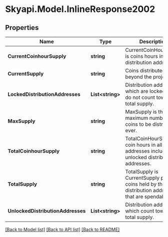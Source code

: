 
# Skyapi.Model.InlineResponse2002

## Properties

Name | Type | Description | Notes
------------ | ------------- | ------------- | -------------
**CurrentCoinhourSupply** | **string** | CurrentCoinHourSupply is coins hours in non distribution addresses. | [optional] 
**CurrentSupply** | **string** | Coins distributed beyond the project. | [optional] 
**LockedDistributionAddresses** | **List&lt;string&gt;** | Distribution addresses which are locked and do not count towards total supply. | [optional] 
**MaxSupply** | **string** | MaxSupply is the maximum number of coins to be distributed ever. | [optional] 
**TotalCoinhourSupply** | **string** | TotalCoinHourSupply is coin hours in all addresses including unlocked distribution addresses. | [optional] 
**TotalSupply** | **string** | TotalSupply is CurrentSupply plus coins held by the distribution addresses that are spendable. | [optional] 
**UnlockedDistributionAddresses** | **List&lt;string&gt;** | Distribution addresses which count towards total supply. | [optional] 

[[Back to Model list]](../README.md#documentation-for-models)
[[Back to API list]](../README.md#documentation-for-api-endpoints)
[[Back to README]](../README.md)

